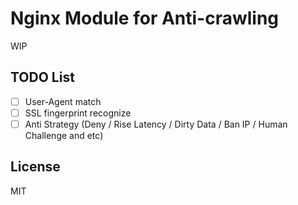# Nginx Module for Anti-crawling

WIP

## TODO List

- [ ] User-Agent match
- [ ] SSL fingerprint recognize
- [ ] Anti Strategy (Deny / Rise Latency / Dirty Data / Ban IP / Human Challenge and etc)

## License

 MIT
